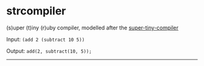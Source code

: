 # strcompiler
(s)uper (t)iny (r)uby compiler, modelled after the [super-tiny-compiler][1]

Input: `(add 2 (subtract 10 5))`

Output: `add(2, subtract(10, 5));`

---

[1]: https://github.com/thejameskyle/the-super-tiny-compiler
